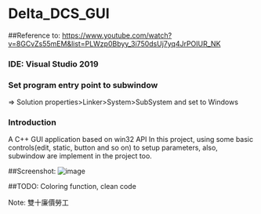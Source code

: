 # Delta_DCS_GUI
##Reference to: https://www.youtube.com/watch?v=8GCvZs55mEM&list=PLWzp0Bbyy_3i750dsUj7yq4JrPOIUR_NK
### IDE: Visual Studio 2019
### Set program entry point to subwindow
=> Solution properties>Linker>System>SubSystem and set to Windows

### Introduction
A C++ GUI application based on win32 API
In this project, using some basic controls(edit, static, button and so on)
to setup parameters, also, subwindow are implement in the project too.

##Screenshot:
![image](https://user-images.githubusercontent.com/28781756/136665483-c40e2e13-30c9-4e10-a74b-95961c5d14ef.png)

##TODO: 
Coloring function, clean code

Note: 雙十廉價勞工
